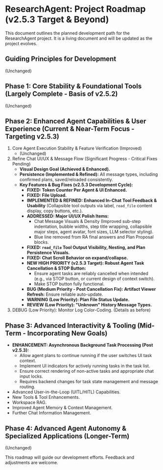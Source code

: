 # ResearchAgent: Project Roadmap (v2.5.3 Target & Beyond)

This document outlines the planned development path for the ResearchAgent project. It is a living document and will be updated as the project evolves.

## Guiding Principles for Development
(Unchanged)

## Phase 1: Core Stability & Foundational Tools (Largely Complete - Basis of v2.5.2)
(Unchanged)

## Phase 2: Enhanced Agent Capabilities & User Experience (Current & Near-Term Focus - Targeting v2.5.3)

1.  Core Agent Execution Stability & Feature Verification (Improved)
    -   (Unchanged)
2.  Refine Chat UI/UX & Message Flow (Significant Progress - Critical Fixes Pending)
    -   **Visual Design Goal (Achieved & Enhanced).**
    -   **Persistence (Implemented & Refined):** All message types, including confirmed plans, saved/reloaded consistently.
    -   **Key Features & Bug Fixes (v2.5.3 Development Cycle):**
        -   **FIXED: Token Counter Per Agent & UI Enhanced.**
        -   **FIXED: File Upload.**
        -   **IMPLEMENTED & REFINED: Enhanced In-Chat Tool Feedback & Usability** (Collapsible tool outputs via label, `read_file` content display, copy buttons, etc.).
        -   **ADDRESSED: Major UI/UX Polish Items:**
            -   Chat Message Visuals & Density (Improved sub-step indentation, bubble widths, step title wrapping, collapsible major steps, agent avatar, font sizes, LLM selector styling).
            -   Blue line removed from RA final answers and Plan Proposal blocks.
        -   **FIXED: `read_file` Tool Output Visibility, Nesting, and Plan Persistence Visuals.**
        -   **FIXED: Chat Scroll Behavior on expand/collapse.**
        -   **NEW HIGH PRIORITY (v2.5.3 Target): Robust Agent Task Cancellation & STOP Button:**
            * Ensure agent tasks are reliably cancelled when intended (e.g., via STOP button, or current design of context switch).
            * Make STOP button fully functional.
        -   **BUG (Medium Priority - Post Cancellation Fix): Artifact Viewer Refresh:** Ensure reliable auto-update.
        -   **WARNING (Low Priority): Plan File Status Update.**
        -   **REVIEW (Low Priority): "Unknown" History Message Types.**
3.  DEBUG (Low Priority): Monitor Log Color-Coding. (Details as before)

## Phase 3: Advanced Interactivity & Tooling (Mid-Term - Incorporating New Goals)

-   **ENHANCEMENT: Asynchronous Background Task Processing (Post v2.5.3):**
    -   Allow agent plans to continue running if the user switches UI task context.
    -   Implement UI indicators for actively running tasks in the task list.
    -   Ensure correct rendering of non-active tasks and appropriate chat input locks.
    -   Requires backend changes for task state management and message routing.
-   Advanced User-in-the-Loop (UITL/HITL) Capabilities.
-   New Tools & Tool Enhancements.
-   Workspace RAG.
-   Improved Agent Memory & Context Management.
-   Further Chat Information Management.

## Phase 4: Advanced Agent Autonomy & Specialized Applications (Longer-Term)
(Unchanged)

This roadmap will guide our development efforts. Feedback and adjustments are welcome.
